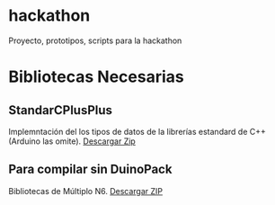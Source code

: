 # hackathon
Proyecto, prototipos, scripts para la hackathon

# Bibliotecas Necesarias

## StandarCPlusPlus
Implemntación del los tipos de datos de la librerías estandard de C++ (Arduino las omite).
[Descargar Zip](https://github.com/maniacbug/StandardCplusplus/archive/master.zip)
## Para compilar sin DuinoPack
Bibliotecas de Múltiplo N6.
[Descargar ZIP](https://github.com/DuinoPack/v1.2/archive/master.zip)
